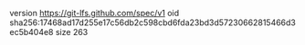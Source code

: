 version https://git-lfs.github.com/spec/v1
oid sha256:17468ad17d255e17c56db2c598cbd6fda23bd3d57230662815466d3ec5b404e8
size 263
